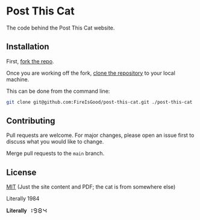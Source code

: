 # Post This Cat

The code behind the Post This Cat website.

## Installation

First, [fork the repo](https://docs.github.com/en/pull-requests/collaborating-with-pull-requests/working-with-forks/fork-a-repo).

Once you are working off the fork, [clone the repository](https://help.github.com/en/github/creating-cloning-and-archiving-repositories/cloning-a-repository) to your local machine.

This can be done from the command line:

```bash
git clone git@github.com:FireIsGood/post-this-cat.git ./post-this-cat
```

## Contributing

Pull requests are welcome. For major changes, please open an issue first to discuss what you would like to change.

Merge pull requests to the `main` branch.

## License

[MIT](https://choosealicense.com/licenses/mit/) (Just the site content and PDF; the cat is from somewhere else)

Literally 1984

𝐋𝐢𝐭𝐞𝐫𝐚𝐥𝐥𝐲 🯱🯹🯸🯴
